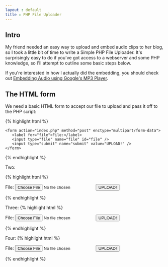 ```yaml
---
layout : default 
title : PHP File Uploader 
---
```


## Intro
My friend needed an easy way to upload and embed audio clips to her blog, so I took a little bit of time to write a Simple PHP File Uploader. It's surprisingly easy to do if you've got access to a webserver and some PHP knowledge, so I'll attempt to outline some basic steps below.

If you're interested in how I actually did the embedding, you should check out [Embedding Audio using Google's MP3 Player](/articles/2009/08/25/embedding-audio-using-googles-mp3-player).

## The HTML form
We need a basic HTML form to accept our file to upload and pass it off to the PHP script:

{% highlight html %}

    <form action="index.php" method="post" enctype="multipart/form-data">
       <label for="file">File:</label>
       <input type="file" name="file" id="file" />
       <input type="submit" name="submit" value="UPLOAD!" />
    </form>

{% endhighlight %}

Two:

{% highlight html %}
    <form action="index.php" method="post" enctype="multipart/form-data">
       <label for="file">File:</label>
       <input type="file" name="file" id="file" />
       <input type="submit" name="submit" value="UPLOAD!" />
    </form>
{% endhighlight %}

Three: 
{% highlight html %}
<form action="index.php" method="post" enctype="multipart/form-data">
   <label for="file">File:</label>
   <input type="file" name="file" id="file" />
   <input type="submit" name="submit" value="UPLOAD!" />
</form>
{% endhighlight %}

Four:
{% highlight html %}

<form action="index.php" method="post" enctype="multipart/form-data">
   <label for="file">File:</label>
   <input type="file" name="file" id="file" />
   <input type="submit" name="submit" value="UPLOAD!" />
</form>

{% endhighlight %}





